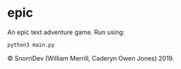 # epic
An epic text adventure game. Run using:

```python
python3 main.py
```

© SnorriDev (William Merrill, Caderyn Owen Jones) 2019.
